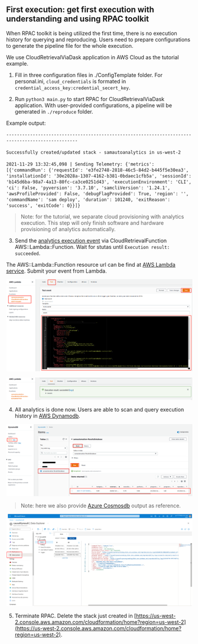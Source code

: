 ## First execution: get first execution with understanding and using RPAC toolkit

When RPAC toolkit is being utilized the first time, there is no execution history for querying and reproducing. Users need to prepare configurations to generate the pipeline file for the whole execution. 

We use CloudRetrievalViaDask application in AWS Cloud as the tutorial example.


1. Fill in three configuration files in ./ConfigTemplate folder. For personal.ini, `cloud_credentials` is formated in `credential_access_key:credential_secert_key`. 


2. Run `python3 main.py` to start RPAC for CloudRetrievalViaDask application. With user-provided configurations, a pipeline will be generated in `./reproduce` folder.

Example output:
```
-------------------------------------------------------------------------------------------------

Successfully created/updated stack - samautoanalytics in us-west-2

2021-11-29 13:32:45,098 | Sending Telemetry: {'metrics': [{'commandRun': {'requestId': 'e3fe2748-2818-46c5-84d2-b445f5e30ea3', 'installationId': '30e2028a-1307-4162-b381-0bdaec1cfb5a', 'sessionId': 'b145d6ba-98a7-4a13-80fc-ca3ce0251d43', 'executionEnvironment': 'CLI', 'ci': False, 'pyversion': '3.7.10', 'samcliVersion': '1.24.1', 'awsProfileProvided': False, 'debugFlagProvided': True, 'region': '', 'commandName': 'sam deploy', 'duration': 101240, 'exitReason': 'success', 'exitCode': 0}}]}

```

> Note: for the tutorial, we separate cloud provisioning with analytics execution. This step will only finish software and hardware provisioning of analytics automatically.


3. Send the [analytics execution event](../AwsServerlessTemplate/CloudRetrievalViaDask/SampleEvent.json) via CloudRetrievalFunction AWS::Lambda::Function. Wait for stutas until `Execution result: succeeded`.

The AWS::Lambda::Function resource url can be find at [AWS Lambda service](https://us-west-2.console.aws.amazon.com/lambda/home?region=us-west-2#/functions). Submit your event from Lambda.

<p align="center"><img src="./figures/submit_event.png"/></p>
<p align="center"><img src="./figures/submit_successed.png"/></p>


4. All analytics is done now. Users are able to scan and query execution history in [AWS Dynamodb](https://us-west-2.console.aws.amazon.com/dynamodbv2/home?region=us-west-2#item-explorer).

<p align="center"><img src="./figures/dynamodbscan.png"/></p>

> Note: here we also provide [Azure Cosmosdb](https://portal.azure.com/#@umbc.onmicrosoft.com/resource/subscriptions/250c38e9-47a3-4d89-bc68-54155a7fe08e/resourcegroups/StartlyResource/providers/Microsoft.DocumentDB/databaseAccounts/causalityresult/dataExplorer) output as reference.

<p align="center"><img src="./figures/cosmosdb.png"/></p>


5. Terminate RPAC. Delete the stack just created in [https://us-west-2.console.aws.amazon.com/cloudformation/home?region=us-west-2](https://us-west-2.console.aws.amazon.com/cloudformation/home?region=us-west-2).
